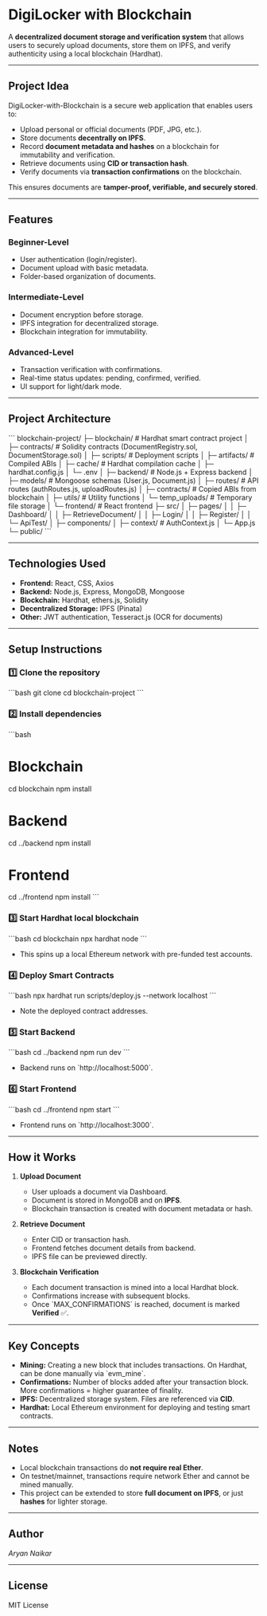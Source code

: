 
# DigiLocker with Blockchain

A **decentralized document storage and verification system** that allows users to securely upload documents, store them on IPFS, and verify authenticity using a local blockchain (Hardhat).  

---

## Project Idea

DigiLocker-with-Blockchain is a secure web application that enables users to:

- Upload personal or official documents (PDF, JPG, etc.).
- Store documents **decentrally on IPFS**.  
- Record **document metadata and hashes** on a blockchain for immutability and verification.  
- Retrieve documents using **CID or transaction hash**.  
- Verify documents via **transaction confirmations** on the blockchain.  

This ensures documents are **tamper-proof, verifiable, and securely stored**.  

---

## Features

### Beginner-Level
- User authentication (login/register).  
- Document upload with basic metadata.  
- Folder-based organization of documents.  

### Intermediate-Level
- Document encryption before storage.  
- IPFS integration for decentralized storage.  
- Blockchain integration for immutability.  

### Advanced-Level
- Transaction verification with confirmations.  
- Real-time status updates: pending, confirmed, verified.  
- UI support for light/dark mode.  

---

## Project Architecture

\`\`\`
blockchain-project/
├─ blockchain/        # Hardhat smart contract project
│  ├─ contracts/      # Solidity contracts (DocumentRegistry.sol, DocumentStorage.sol)
│  ├─ scripts/        # Deployment scripts
│  ├─ artifacts/      # Compiled ABIs
│  ├─ cache/          # Hardhat compilation cache
│  ├─ hardhat.config.js
│  └─ .env
│
├─ backend/           # Node.js + Express backend
│  ├─ models/         # Mongoose schemas (User.js, Document.js)
│  ├─ routes/         # API routes (authRoutes.js, uploadRoutes.js)
│  ├─ contracts/      # Copied ABIs from blockchain
│  ├─ utils/          # Utility functions
│  └─ temp_uploads/   # Temporary file storage
│
└─ frontend/          # React frontend
   ├─ src/
   │  ├─ pages/
   │  │  ├─ Dashboard/
   │  │  ├─ RetrieveDocument/
   │  │  ├─ Login/
   │  │  ├─ Register/
   │  │  └─ ApiTest/
   │  ├─ components/
   │  ├─ context/     # AuthContext.js
   │  └─ App.js
   └─ public/
\`\`\`

---

## Technologies Used

- **Frontend:** React, CSS, Axios  
- **Backend:** Node.js, Express, MongoDB, Mongoose  
- **Blockchain:** Hardhat, ethers.js, Solidity  
- **Decentralized Storage:** IPFS (Pinata)  
- **Other:** JWT authentication, Tesseract.js (OCR for documents)

---

## Setup Instructions

### 1️⃣ Clone the repository
\`\`\`bash
git clone <repo-url>
cd blockchain-project
\`\`\`

### 2️⃣ Install dependencies
\`\`\`bash
# Blockchain
cd blockchain
npm install

# Backend
cd ../backend
npm install

# Frontend
cd ../frontend
npm install
\`\`\`

### 3️⃣ Start Hardhat local blockchain
\`\`\`bash
cd blockchain
npx hardhat node
\`\`\`
- This spins up a local Ethereum network with pre-funded test accounts.

### 4️⃣ Deploy Smart Contracts
\`\`\`bash
npx hardhat run scripts/deploy.js --network localhost
\`\`\`
- Note the deployed contract addresses.

### 5️⃣ Start Backend
\`\`\`bash
cd ../backend
npm run dev
\`\`\`
- Backend runs on \`http://localhost:5000\`.

### 6️⃣ Start Frontend
\`\`\`bash
cd ../frontend
npm start
\`\`\`
- Frontend runs on \`http://localhost:3000\`.

---

## How it Works

1. **Upload Document**
   - User uploads a document via Dashboard.
   - Document is stored in MongoDB and on **IPFS**.
   - Blockchain transaction is created with document metadata or hash.

2. **Retrieve Document**
   - Enter CID or transaction hash.
   - Frontend fetches document details from backend.
   - IPFS file can be previewed directly.

3. **Blockchain Verification**
   - Each document transaction is mined into a local Hardhat block.
   - Confirmations increase with subsequent blocks.
   - Once \`MAX_CONFIRMATIONS\` is reached, document is marked **Verified** ✅.

---

## Key Concepts

- **Mining:** Creating a new block that includes transactions. On Hardhat, can be done manually via \`evm_mine\`.
- **Confirmations:** Number of blocks added after your transaction block. More confirmations = higher guarantee of finality.
- **IPFS:** Decentralized storage system. Files are referenced via **CID**.
- **Hardhat:** Local Ethereum environment for deploying and testing smart contracts.

---

## Notes

- Local blockchain transactions do **not require real Ether**.  
- On testnet/mainnet, transactions require network Ether and cannot be mined manually.  
- This project can be extended to store **full document on IPFS**, or just **hashes** for lighter storage.  

---

## Author

*Aryan Naikar*  

---

## License

MIT License
